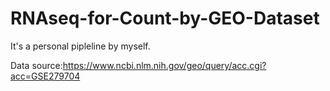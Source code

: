 # RNAseq-for-Count-by-GEO-Dataset
It's a personal pipleline by myself.

Data source:<https://www.ncbi.nlm.nih.gov/geo/query/acc.cgi?acc=GSE279704>
